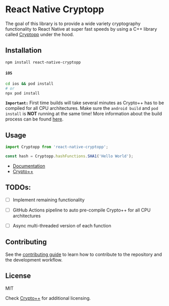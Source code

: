 # React Native Cryptopp

The goal of this library is to provide a wide variety cryptography functionality to React Native at super fast speeds by using a C++ library called [Cryptopp](https://www.cryptopp.com/) under the hood.

## Installation

```sh
npm install react-native-cryptopp
```

#### `iOS`

```sh
cd ios && pod install
# or
npx pod install
```

**`Important:`** First time builds will take several minutes as Crypto++ has to be compiled for all CPU architectures. Make sure the `android build` and `pod install` is **NOT** running at the same time! More information about the build process can be found [here]().

## Usage

```js
import Cryptopp from 'react-native-cryptopp';

const hash = Cryptopp.hashFunctions.SHA1('Hello World');
```

- [Documentation]()
- [Crypto++](http://www.cryptopp.com/wiki/Main_Page)

## TODOs:
- [ ] Implement remaining functionality
- [ ] GitHub Actions pipeline to auto pre-compile Crypto++ for all CPU architectures
- [ ] Async multi-threaded version of each function


## Contributing

See the [contributing guide](CONTRIBUTING.md) to learn how to contribute to the repository and the development workflow.

## License

MIT

Check [Crypto++](https://github.com/weidai11/cryptopp/blob/master/License.txt) for additional licensing.

